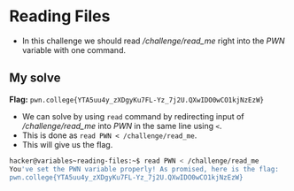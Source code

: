 # Reading Files
- In this challenge we should read */challenge/read_me* right into the *PWN* variable with one command.
## My solve
**Flag:** `pwn.college{YTA5uu4y_zXDgyKu7FL-Yz_7j2U.QXwIDO0wCO1kjNzEzW}`

- We can solve by using `read` command by redirecting input of */challenge/read_me* into *PWN* in the same line using `<`.
- This is done as `read PWN < /challenge/read_me`.
- This will give us the flag.

```bash
hacker@variables~reading-files:~$ read PWN < /challenge/read_me
You've set the PWN variable properly! As promised, here is the flag:
pwn.college{YTA5uu4y_zXDgyKu7FL-Yz_7j2U.QXwIDO0wCO1kjNzEzW}
```


